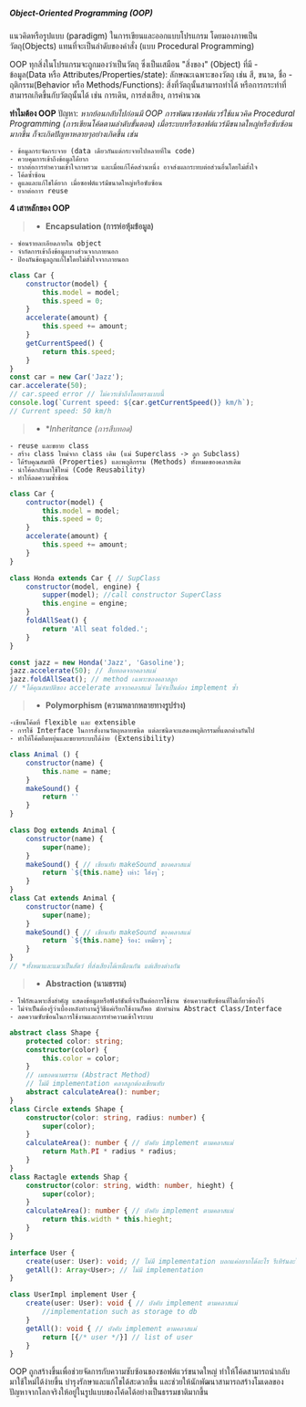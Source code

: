 ##### Object-Oriented Programming (OOP)
แนวคิดหรือรูปแบบ (paradigm) ในการเขียนและออกแบบโปรแกรม โดยมองภาพเป็นวัตถุ(Objects) แทนที่จะเป็นลำดับของคำสั่ง (แบบ Procedural Programming)

OOP ทุกสิ่งในโปรแกรมจะถูกมองว่าเป็นวัตถุ ซึ่งเป็นเสมือน "สิ่งของ" (Object) ที่มี
	- ข้อมูล(Data หรือ Attributes/Properties/state): ลักษณะเฉพาะของวัตถุ เช่น สี, ขนาด, ชื่อ
	- ฤติกรรม(Behavior หรือ Methods/Functions): สิ่งที่วัตถุนั้นสามารถทำได้ หรือการกระทำที่สามารถเกิดขึ้นกับวัตถุนั้นได้ เช่น การเดิน, การส่งเสียง, การคำนวณ

**ทำไมต้อง OOP**
	ปัญหา: *หากย้อนกลับไปก่อนมี OOP การพัฒนาซอฟต์แวร์ใช้แนวคิด Procedural Programming (การเขียนโค้ดตามลำดับขั้นตอน) เมื่อระบบหรือซอฟต์แวร์มีขนาดใหญ่หรือซับซ้อนมากขึ้น ก็จะเกิดปัญหาหลายๆอย่างเกิดขึ้น เช่น*
	
	- ข้อมูลกระจัดกระจาย (data เดียวกันแต่กระจายไปหลายที่ใน code)
	- ควบคุมการเข้าถึงข้อมูลได่้ยาก
	- ยากต่อการทำความเข้าใจภาพรวม และเมื่อแก้โค้ดส่วนหนึ่ง อาจส่งผลกระทบต่อส่วนอื่นโดยไม่ตั้งใจ
	- โค้ดซ้ำซ้อน
	- ดูแลและแก้ไขได้ยาก เมื่อซอฟต์แวร์มีขนาดใหญ่หรือซับซ้อน
	- ยากต่อการ reuse

**4 เสาหลักของ OOP**

> - **Encapsulation (การห่อหุ้มข้อมูล)**

	- ซ่อนรายละเอียดภายใน object
	- จำกัดการเข้าถึงข้อมูลบางส่วนจากภายนอก
	- ป้องกันข้อมูลถูกแก้ไขโดยไม่ตั้งใจจากภายนอก

``` Javascript
class Car {
	constructor(model) {
		this.model = model;
		this.speed = 0;
	}
	accelerate(amount) {
		this.speed += amount;
	}
	getCurrentSpeed() {
		return this.speed;
	}
}
const car = new Car('Jazz');
car.accelerate(50);
// car.speed error // ไม่ควรเข้าถึงโดยตรงแบบนี้
console.log(`Current speed: ${car.getCurrentSpeed()} km/h`);
// Current speed: 50 km/h
```

> - **Inheritance (การสืบทอด)*

	- reuse และขยาย class
	- สร้าง class ใหม่จาก class เดิม (แม่ Superclass -> ลูก Subclass)
	- ได้รับคุณสมบัติ (Properties) และพฤติกรรม (Methods) ทั้งหมดของคลาสเดิม
	- นำโค้ดกลับมาใช้ใหม่ (Code Reusability)
	- ทำให้ลดความซ้ำซ้อน

``` Javascript
class Car {
	contructor(model) {
		this.model = model;
		this.speed = 0;
	}
	accelerate(amount) {
		this.speed += amount;
	}
}

class Honda extends Car { // SupClass
	constructor(model, engine) {
		supper(model); //call constructor SuperClass
		this.engine = engine;
	}
	foldAllSeat() {
		return 'All seat folded.';
	}
}

const jazz = new Honda('Jazz', 'Gasoline');
jazz.accelerate(50); // สืบทอดจากคลาสแม่
jazz.foldAllSeat(); // method เฉพาะของคลาสลูก
// *ได้คุณสมบัติของ accelerate มาจากคลาสแม่ ไม่จำเป็นต้อง implement ซ้ำ
```

> - **Polymorphism (ความหลากหลายทางรูปร่าง)**

	-เขียนโค้ดที่ flexible และ extensible
	- การใช้ Interface ในการสั่งงานวัตถุหลายชนิด แต่ละชนิดจะแสดงพฤติกรรมที่แตกต่างกันไป
	- ทำให้โค้ดยืดหยุ่นและขยายระบบได้ง่าย (Extensibility)

``` Javascript
class Animal () {
	constructor(name) {
		this.name = name;
	}
	makeSound() {
		return ''
	}
}

class Dog extends Animal {
	constructor(name) {
		super(name);
	}
	makeSound() { // เขียนทับ makeSound ของคลาสแม่
		return `${this.name} เห่า: โฮ่งๆ`;
	}
}
class Cat extends Animal { 
	constructor(name) { 
		super(name); 
	} 
	makeSound() { // เขียนทับ makeSound ของคลาสแม่
		return `${this.name} ร้อง: เหมียวๆ`;
	}
}
// *ทั้งหมาและแมวเป็นสัตว์ ที่ส่งเสียงได้เหมือนกัน แต่เสียงต่างกัน
```

> - **Abstraction (นามธรรม)**

	- โฟกัสเฉพาะสิ่งสำคัญ แสดงข้อมูลหรือฟังก์ชันที่จำเป็นต่อการใช้งาน ซ่อนความซับซ้อนที่ไม่เกี่ยวข้องไว้
	- ไม่จำเป็นต้องรู้ว่าเบื้องหลังทำงานรู้วิธีแค่เรียกใช้งานก็พอ มักทำผ่าน Abstract Class/Interface
	- ลดความซับซ้อนในการใช้งานและการทำความเข้าใจระบบ

``` Typescript
abstract class Shape {
	protected color: string;
	constructor(color) {
		this.color = color;
	}
	// เมธอดนามธรรม (Abstract Method) 
	// ไม่มี implementation คลาสลูกต้องเขียนทับ
	abstract calculateArea(): number;
}
class Circle extends Shape {
	constructor(color: string, radius: number) {
		super(color);
	}
	calculateArea(): number { // บังคับ implement ตามคลาสแม่
		return Math.PI * radius * radius;
	}
}
class Ractagle extends Shap {
	constructor(color: string, width: number, hieght) {
		super(color);
	}
	calculateArea(): number { // บังคับ implement ตามคลาสแม่
		return this.width * this.hieght;
	}
}
```

``` Typescript
interface User {
	create(user: User): void; // ไม่มี implementation บอกแค่อยากได้อะไร รีเทิร์นอะไร
	getAll(): Array<User>; // ไม่มี implementation
}

class UserImpl implement User {
	create(user: User): void { // บังคับ implement ตามคลาสแม่
		//implementation such as storage to db
	}
	getAll(): void { // บังคับ implement ตามคลาสแม่
		return [{/* user */}] // list of user
	}
}
```

OOP ถูกสร้างขึ้นเพื่อช่วยจัดการกับความซับซ้อนของซอฟต์แวร์ขนาดใหญ่ ทำให้โค้ดสามารถนำกลับมาใช้ใหม่ได้ง่ายขึ้น บำรุงรักษาและแก้ไขได้สะดวกขึ้น และช่วยให้นักพัฒนาสามารถสร้างโมเดลของปัญหาจากโลกจริงให้อยู่ในรูปแบบของโค้ดได้อย่างเป็นธรรมชาติมากขึ้น